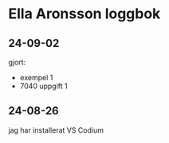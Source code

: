 Ella Aronsson loggbok
=====================
24-09-02
---------
gjort:

* exempel 1 
* 7040 uppgift 1 

24-08-26
-----------
jag har installerat VS Codium